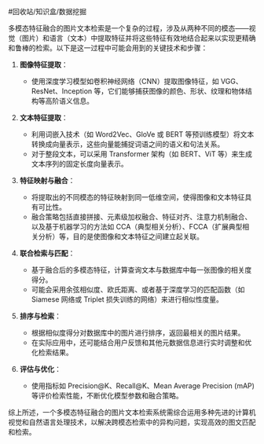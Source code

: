 #回收站/知识盒/数据挖掘

多模态特征融合的图片文本检索是一个复杂的过程，涉及从两种不同的模态——视觉（图片）和语言（文本）中提取特征并将这些特征有效地结合起来以实现更精确和鲁棒的检索。以下是这一过程中可能会用到的关键技术和步骤：

1. **图像特征提取**：
   - 使用深度学习模型如卷积神经网络（CNN）提取图像特征，如 VGG、ResNet、Inception 等，它们能够捕获图像的颜色、形状、纹理和物体结构等高阶语义信息。

2. **文本特征提取**：
   - 利用词嵌入技术（如 Word2Vec、GloVe 或 BERT 等预训练模型）将文本转换成向量表示，这些向量能捕捉词语之间的语义和句法关系。
   - 对于整段文本，可以采用 Transformer 架构（如 BERT、ViT 等）来生成文本序列的固定长度向量表示。

3. **特征映射与融合**：
   - 将提取出的不同模态的特征映射到同一低维空间，使得图像和文本特征具有可比性。
   - 融合策略包括直接拼接、元素级加权融合、特征对齐、注意力机制融合、以及基于机器学习的方法如 CCA（典型相关分析）、FCCA（扩展典型相关分析）等，目的是使图像和文本特征之间建立起关联。

4. **联合检索与匹配**：
   - 基于融合后的多模态特征，计算查询文本与数据库中每一张图像的相关度得分。
   - 可能会采用余弦相似度、欧氏距离、或者基于深度学习的匹配函数（如 Siamese 网络或 Triplet 损失训练的网络）来进行相似性度量。

5. **排序与检索**：
   - 根据相似度得分对数据库中的图片进行排序，返回最相关的图片结果。
   - 在实际应用中，还可能结合用户反馈和其他元数据信息进行实时调整和优化检索结果。

6. **评估与优化**：
   - 使用指标如 Precision@K、Recall@K、Mean Average Precision (mAP) 等评价检索性能，不断优化模型参数和融合策略。

综上所述，一个多模态特征融合的图片文本检索系统需综合运用多种先进的计算机视觉和自然语言处理技术，以解决跨模态检索中的异构问题，实现高效的图文匹配和检索。
